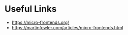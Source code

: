 # Useful Links


- https://micro-frontends.org/
- https://martinfowler.com/articles/micro-frontends.html

